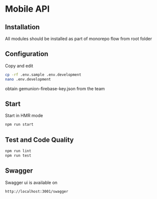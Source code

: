 # Mobile API

## Installation

All modules should be installed as part of monorepo flow from root folder

## Configuration

Copy and edit

```bash
cp -rf .env.sample .env.development
nano .env.development
```

obtain gemunion-firebase-key.json from the team

## Start

Start in HMR mode

```bash
npm run start
```

## Test and Code Quality

```bash
npm run lint
npm run test
```

## Swagger

Swagger ui is available on

```
http://localhost:3001/swagger
```
